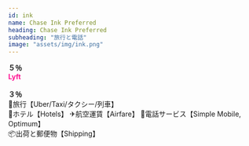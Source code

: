 ```yaml
---
id: ink
name: Chase Ink Preferred
heading: Chase Ink Preferred
subheading: "旅行と電話"
image: "assets/img/ink.png"
---
```

<strong>５％</strong><br />
<span style="color: deeppink"><strong>Lyft</strong></span><br /><br />
<strong>３％</strong><br />
🚕旅行【Uber/Taxi/タクシー/列車】 <br />
🏨ホテル【Hotels】
✈航空運賃【Airfare】
📱電話サービス【Simple Mobile, Optimum】 <br />
📦出荷と郵便物【Shipping】
